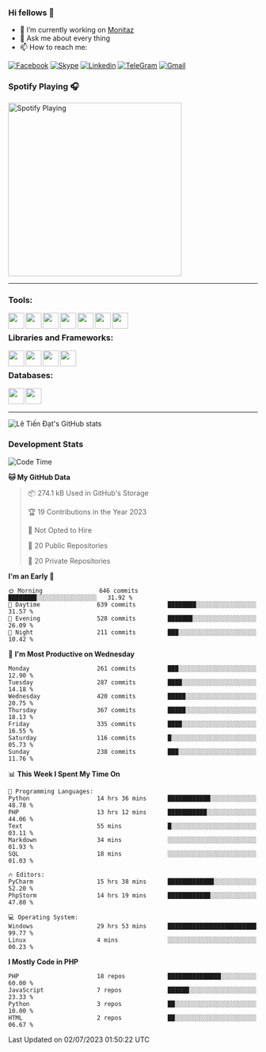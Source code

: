 ### Hi fellows 👋
- 🔭 I’m currently working on [Monitaz](https://monitaz.com/)
- 💬 Ask me about every thing
- 📫 How to reach me:

[![Facebook](https://img.shields.io/badge/Facebook-0000FF?logo=facebook&logoColor=white)](https://www.facebook.com/le.dat155)
[![Skype](https://img.shields.io/badge/Skype-blue?logo=skype&logoColor=white)](https://join.skype.com/invite/lr2sd8ZndbWr)
[![Linkedin](https://img.shields.io/badge/LinkedIn-0A66C2?logo=linkedin)](https://www.linkedin.com/in/ti%E1%BA%BFn-%C4%91%E1%BA%A1t-l%C3%AA-ba267a232/)
[![TeleGram](https://img.shields.io/badge/telegram-EF0EFF?logo=telegram)](https://t.me/subibi1505)
[![Gmail](https://img.shields.io/badge/Gmail-green?logo=gmail)](mailto:tiendat15599.dev@gmail.com)

### Spotify Playing 🎧
[<img src="https://tiendat-spotify.vercel.app/api/spotify" alt="Spotify Playing" width="350" />](https://open.spotify.com/user/21wi7t5t4zyugx5mgetrdo7xa)

---

### Tools:
<img align='left' height="32" width="32" src="https://upload.wikimedia.org/wikipedia/commons/thumb/c/c9/PhpStorm_Icon.svg/2048px-PhpStorm_Icon.svg.png">
<img align='left' height="32" width="32" src="https://upload.wikimedia.org/wikipedia/commons/thumb/1/1d/PyCharm_Icon.svg/1200px-PyCharm_Icon.svg.png">
<img align='left' height="32" width="32" src="https://cdn2.iconfinder.com/data/icons/pack1-baco-flurry-icons-style/512/XAMPP.png">
<img align='left' height="32" width="32" src="https://www.docker.com/wp-content/uploads/2022/03/vertical-logo-monochromatic.png">
<img align='left' height="32" width="32" src="https://www.mamp.info/images/icons/mamp-pro.png">
<img align='left' height="32" width="32" src="https://www.puttygen.com/wp-content/uploads/2019/05/Termius.png">
<img align='left' height="32" width="32" src="https://1475031.s21i.faiusr.com/4/1/ABUIABAEGAAg3dWc8AUoq7a8hAIwgAg4gAg.png">
<br>

### Libraries and Frameworks:
<img align='left' height="32" width="32" src="https://i0.wp.com/phocode.com/wp-content/uploads/2019/11/scrapyLogo.png?fit=300%2C300&ssl=1&w=640">
<img align='left' height="32" width="32" src="https://upload.wikimedia.org/wikipedia/commons/thumb/9/9a/Laravel.svg/985px-Laravel.svg.png">
<img align='left' height="32" width="32" src="https://cdn.worldvectorlogo.com/logos/codeigniter.svg">
<img align='left' height="32" width="32" src="https://upload.wikimedia.org/wikipedia/commons/thumb/e/ea/Zend-framework.svg/2560px-Zend-framework.svg.png">
<br>

### Databases:
<img align='left' height="32" width="32" src="https://download.logo.wine/logo/MySQL/MySQL-Logo.wine.png">
<img align='left' height="32" width="32" src="https://seeklogo.com/images/E/elasticsearch-logo-C75C4578EC-seeklogo.com.png">

<br>
<br>

---
![Lê Tiến Đạt's GitHub stats](https://github-readme-stats-self-iota.vercel.app/api?username=tiendat15599&show_icons=true&theme=tokyonight)
### Development Stats


<!--START_SECTION:waka-->
![Code Time](http://img.shields.io/badge/Code%20Time-189%20hrs%2019%20mins-blue)

**🐱 My GitHub Data** 

> 📦 274.1 kB Used in GitHub's Storage 
 > 
> 🏆 19 Contributions in the Year 2023
 > 
> 🚫 Not Opted to Hire
 > 
> 📜 20 Public Repositories 
 > 
> 🔑 20 Private Repositories 
 > 
**I'm an Early 🐤** 

```text
🌞 Morning                646 commits         ████████░░░░░░░░░░░░░░░░░   31.92 % 
🌆 Daytime                639 commits         ████████░░░░░░░░░░░░░░░░░   31.57 % 
🌃 Evening                528 commits         ███████░░░░░░░░░░░░░░░░░░   26.09 % 
🌙 Night                  211 commits         ███░░░░░░░░░░░░░░░░░░░░░░   10.42 % 
```
📅 **I'm Most Productive on Wednesday** 

```text
Monday                   261 commits         ███░░░░░░░░░░░░░░░░░░░░░░   12.90 % 
Tuesday                  287 commits         ████░░░░░░░░░░░░░░░░░░░░░   14.18 % 
Wednesday                420 commits         █████░░░░░░░░░░░░░░░░░░░░   20.75 % 
Thursday                 367 commits         █████░░░░░░░░░░░░░░░░░░░░   18.13 % 
Friday                   335 commits         ████░░░░░░░░░░░░░░░░░░░░░   16.55 % 
Saturday                 116 commits         █░░░░░░░░░░░░░░░░░░░░░░░░   05.73 % 
Sunday                   238 commits         ███░░░░░░░░░░░░░░░░░░░░░░   11.76 % 
```


📊 **This Week I Spent My Time On** 

```text
💬 Programming Languages: 
Python                   14 hrs 36 mins      ████████████░░░░░░░░░░░░░   48.78 % 
PHP                      13 hrs 12 mins      ███████████░░░░░░░░░░░░░░   44.06 % 
Text                     55 mins             █░░░░░░░░░░░░░░░░░░░░░░░░   03.11 % 
Markdown                 34 mins             ░░░░░░░░░░░░░░░░░░░░░░░░░   01.93 % 
SQL                      18 mins             ░░░░░░░░░░░░░░░░░░░░░░░░░   01.03 % 

🔥 Editors: 
PyCharm                  15 hrs 38 mins      █████████████░░░░░░░░░░░░   52.20 % 
PhpStorm                 14 hrs 19 mins      ████████████░░░░░░░░░░░░░   47.80 % 

💻 Operating System: 
Windows                  29 hrs 53 mins      █████████████████████████   99.77 % 
Linux                    4 mins              ░░░░░░░░░░░░░░░░░░░░░░░░░   00.23 % 
```

**I Mostly Code in PHP** 

```text
PHP                      18 repos            ███████████████░░░░░░░░░░   60.00 % 
JavaScript               7 repos             ██████░░░░░░░░░░░░░░░░░░░   23.33 % 
Python                   3 repos             ██░░░░░░░░░░░░░░░░░░░░░░░   10.00 % 
HTML                     2 repos             ██░░░░░░░░░░░░░░░░░░░░░░░   06.67 % 
```




 Last Updated on 02/07/2023 01:50:22 UTC
<!--END_SECTION:waka-->
